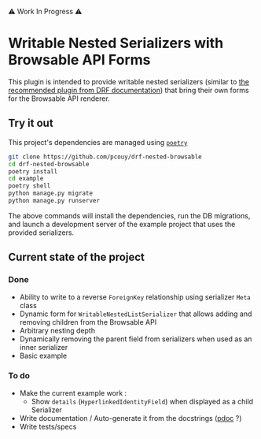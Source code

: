 :warning: Work In Progress :warning:

# Writable Nested Serializers with Browsable API Forms

This plugin is intended to provide writable nested serializers (similar to [the recommended plugin from DRF documentation](https://github.com/beda-software/drf-nested-browsable.git)) that bring their own forms for the Browsable API renderer.

## Try it out

This project's dependencies are managed using [`poetry`](https://python-poetry.org/)

```bash
git clone https://github.com/pcouy/drf-nested-browsable
cd drf-nested-browsable
poetry install
cd example
poetry shell
python manage.py migrate
python manage.py runserver
```

The above commands will install the dependencies, run the DB migrations, and launch a development server of the example project that uses the provided serializers.

## Current state of the project

### Done

* Ability to write to a reverse `ForeignKey` relationship using serializer `Meta` class
* Dynamic form for `WritableNestedListSerializer` that allows adding and removing children from the Browsable API
* Arbitrary nesting depth
* Dynamically removing the parent field from serializers when used as an inner serializer
* Basic example

### To do

* Make the current example work :
  * Show `details` (`HyperlinkedIdentityField`) when displayed as a child Serializer
* Write documentation / Auto-generate it from the docstrings ([pdoc](https://pdoc.dev/) ?)
* Write tests/specs
